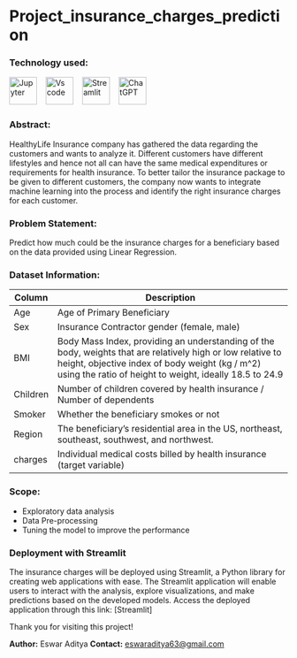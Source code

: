 # Project_insurance_charges_prediction


### Technology used:
<div align ='left'>
<img src ='https://technology.amis.nl/wp-content/uploads/2020/11/image_thumb-27.png', height = "50" alt = 'Jupyter'/><img width='12'/> 
<img src = 'https://cdn.dribbble.com/users/6569/screenshots/16471177/media/8bbfe7fd594073dc6271d5d852c7381a.png', height = "50" alt = 'Vs code'/><img width = '12'/>
<img src = 'https://thomasjpfan.github.io/data-umbrella-2020-streamlit-slides/images/streamlit.png', height = "50" alt = 'Streamlit'/><img width = '12'/>
<img src = 'https://github.githubassets.com/images/modules/logos_page/GitHub-Mark.png', height = "50 alt = 'Github'/><img width = '12'/>
<img src = 'https://img.uxwing.com/wp-content/themes/uxwing/download/brands-social-media/chatgpt-icon.png', height = "50" alt = 'ChatGPT'/><img width = '12'/>
</div>

### Abstract:
HealthyLife Insurance company has gathered the data regarding the customers and wants to analyze it. Different customers have different lifestyles and hence not all can have the same medical expenditures or requirements for health insurance. To better tailor the insurance package to be given to different customers, the company now wants to integrate machine learning into the process and identify the right insurance charges for each customer.

### Problem Statement:
Predict how much could be the insurance charges for a beneficiary based on the data provided using Linear Regression.
 
### Dataset Information:

| Column	| Description |
|--|--|
| Age	| Age of Primary Beneficiary |
| Sex	| Insurance Contractor gender (female, male) |
| BMI	| Body Mass Index, providing an understanding of the body, weights that are relatively high or low relative to height, objective index of body weight (kg / m^2) using the ratio of height to weight, ideally 18.5 to 24.9 |
| Children	| Number of children covered by health insurance / Number of dependents |
| Smoker	| Whether the beneficiary smokes or not |
| Region	| The beneficiary’s residential area in the US, northeast, southeast, southwest, and northwest.|
| charges	| Individual medical costs billed by health insurance (target variable) |

### Scope:
- 	Exploratory data analysis
- 	Data Pre-processing
- 	Tuning the model to improve the performance

### Deployment with Streamlit
The insurance charges will be deployed using Streamlit, a Python library for creating web applications with ease. The Streamlit application will enable users to interact with the analysis, explore visualizations, and make predictions based on the developed models. Access the deployed application through this link: [Streamlit]


Thank you for visiting this project!

**Author:** Eswar Aditya
**Contact:** eswaraditya63@gmail.com

